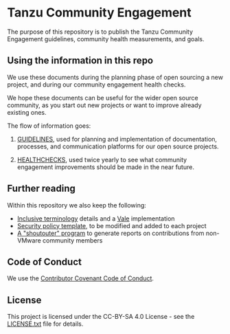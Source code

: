 # Tanzu Community Engagement

The purpose of this repository is to publish the Tanzu Community Engagement
guidelines, community health measurements, and goals.

## Using the information in this repo

We use these documents during the planning phase of open sourcing a new
project, and during our community engagement health checks.

We hope these documents can be useful for the wider open source community,
as you start out new projects or want to improve already existing ones.

The flow of information goes:

1. [GUIDELINES](GUIDELINES.md), used for planning and implementation of 
documentation, processes, and communication platforms for our open source
projects.

1. [HEALTHCHECKS](HEALTHCHECKS.md), used twice yearly to see what community
engagement improvements should be made in the near future.

## Further reading

Within this repository we also keep the following:

- [Inclusive terminology](INCLUSIVE_TERMINOLOGY.md) details and a [Vale](https://docs.errata.ai/vale/about) implementation
- [Security policy template](SECURITY.md), to be modified and added to each project
- [A "shoutouter" program](shoutouter/README.md) to generate reports on contributions from non-VMware community members

## Code of Conduct

We use the [Contributor Covenant Code of Conduct](CODE_OF_CONDUCT.md).

## License

This project is licensed under the CC-BY-SA 4.0 License - see the [LICENSE.txt](LICENSE.txt) file for details.
